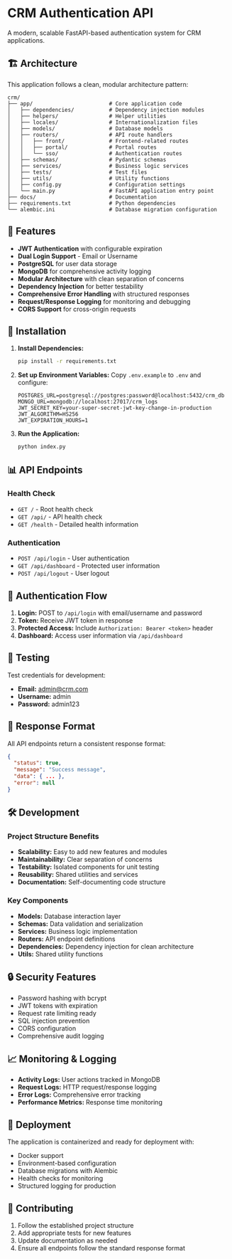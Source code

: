 # CRM Authentication API

A modern, scalable FastAPI-based authentication system for CRM applications.

## 🏗️ Architecture

This application follows a clean, modular architecture pattern:

```
crm/
├── app/                        # Core application code
│   ├── dependencies/           # Dependency injection modules
│   ├── helpers/                # Helper utilities
│   ├── locales/                # Internationalization files
│   ├── models/                 # Database models
│   ├── routers/                # API route handlers
│   │   ├── front/              # Frontend-related routes
│   │   ├── portal/             # Portal routes
│   │   └── sso/                # Authentication routes
│   ├── schemas/                # Pydantic schemas
│   ├── services/               # Business logic services
│   ├── tests/                  # Test files
│   ├── utils/                  # Utility functions
│   ├── config.py               # Configuration settings
│   └── main.py                 # FastAPI application entry point
├── docs/                       # Documentation
├── requirements.txt            # Python dependencies
└── alembic.ini                 # Database migration configuration
```

## 🚀 Features

- **JWT Authentication** with configurable expiration
- **Dual Login Support** - Email or Username
- **PostgreSQL** for user data storage
- **MongoDB** for comprehensive activity logging
- **Modular Architecture** with clean separation of concerns
- **Dependency Injection** for better testability
- **Comprehensive Error Handling** with structured responses
- **Request/Response Logging** for monitoring and debugging
- **CORS Support** for cross-origin requests

## 🔧 Installation

1. **Install Dependencies:**
   ```bash
   pip install -r requirements.txt
   ```

2. **Set up Environment Variables:**
   Copy `.env.example` to `.env` and configure:
   ```env
   POSTGRES_URL=postgresql://postgres:password@localhost:5432/crm_db
   MONGO_URL=mongodb://localhost:27017/crm_logs
   JWT_SECRET_KEY=your-super-secret-jwt-key-change-in-production
   JWT_ALGORITHM=HS256
   JWT_EXPIRATION_HOURS=1
   ```

3. **Run the Application:**
   ```bash
   python index.py
   ```

## 📊 API Endpoints

### Health Check
- `GET /` - Root health check
- `GET /api/` - API health check
- `GET /health` - Detailed health information

### Authentication
- `POST /api/login` - User authentication
- `GET /api/dashboard` - Protected user information
- `POST /api/logout` - User logout

## 🔐 Authentication Flow

1. **Login:** POST to `/api/login` with email/username and password
2. **Token:** Receive JWT token in response
3. **Protected Access:** Include `Authorization: Bearer <token>` header
4. **Dashboard:** Access user information via `/api/dashboard`

## 🧪 Testing

Test credentials for development:
- **Email:** admin@crm.com
- **Username:** admin  
- **Password:** admin123

## 📝 Response Format

All API endpoints return a consistent response format:
```json
{
  "status": true,
  "message": "Success message",
  "data": { ... },
  "error": null
}
```

## 🛠️ Development

### Project Structure Benefits

- **Scalability:** Easy to add new features and modules
- **Maintainability:** Clear separation of concerns
- **Testability:** Isolated components for unit testing
- **Reusability:** Shared utilities and services
- **Documentation:** Self-documenting code structure

### Key Components

- **Models:** Database interaction layer
- **Schemas:** Data validation and serialization
- **Services:** Business logic implementation
- **Routers:** API endpoint definitions
- **Dependencies:** Dependency injection for clean architecture
- **Utils:** Shared utility functions

## 🔒 Security Features

- Password hashing with bcrypt
- JWT tokens with expiration
- Request rate limiting ready
- SQL injection prevention
- CORS configuration
- Comprehensive audit logging

## 📈 Monitoring & Logging

- **Activity Logs:** User actions tracked in MongoDB
- **Request Logs:** HTTP request/response logging
- **Error Logs:** Comprehensive error tracking
- **Performance Metrics:** Response time monitoring

## 🚀 Deployment

The application is containerized and ready for deployment with:
- Docker support
- Environment-based configuration
- Database migrations with Alembic
- Health checks for monitoring
- Structured logging for production

## 🤝 Contributing

1. Follow the established project structure
2. Add appropriate tests for new features
3. Update documentation as needed
4. Ensure all endpoints follow the standard response format